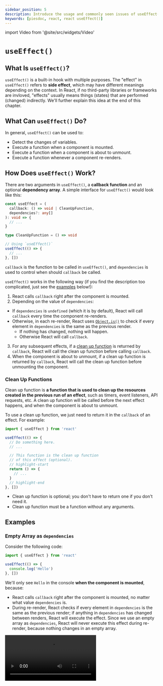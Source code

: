 ```yaml
---
sidebar_position: 5
description: Introduce the usage and commonly seen issues of useEffect() in React.
keywords: [piesdoc, react, react useEffect()]
---
```


import Video from '@site/src/widgets/Video'

# `useEffect()`

## What Is `useEffect()`?

`useEffect()` is a built-in hook with multiple purposes. The "effect" in `useEffect()` refers to **side effect**, which may have different meanings depending on the context. In React, if no third-party libraries or frameworks are invloved, "effects" usually means things (states) that are performed (changed) indirectly. We'll further explain this idea at the end of this chapter.

## What Can `useEffect()` Do?

In general, `useEffect()` can be used to:

- Detect the changes of variables.
- Execute a function when a component is mounted.
- Execute a function when a component is about to unmount.
- Execute a function whenever a component re-renders.

## How Does `useEffect()` Work?

There are two arguments in `useEffect()`, a **callback function** and an optional **dependency array**. A simple interface for `useEffect()` would look like this:

```ts showLineNumbers
const useEffect = (
  callback: () => void | CleanUpFunction,
  dependencies?: any[]
): void => {
  // ...
}

type CleanUpFunction = () => void

// Using `useEffect()`
useEffect(() => {
  // ...
}, [])
```

`callback` is the function to be called in `useEffect()`, and `dependencies` is used to control when should `callback` be called.

`useEffect()` works in the following way (if you find the description too complicated, just see the [examples](#examples) below!):

1. React calls `callback` right after the component is mounted.
2. Depending on the value of `dependencies`:
  - If `dependencies` is `undefined` (which it is by default), React will call `callback` every time the component re-renders.
  - Otherwise, in each re-render, React uses [`Object.is()`](https://developer.mozilla.org/en-US/docs/Web/JavaScript/Reference/Global_Objects/Object/is) to check if every element in `dependencies` is the same as the previous render.
    - If nothing has changed, nothing will happen.
    - Otherwise React will call `callback`.
3. For any subsequent effects, if a [clean up function](#clean-up-functions) is returned by `callback`, React will call the clean up function before calling `callback`.
4. When the component is about to unmount, if a clean up function is returned by `callback`, React will call the clean up function before unmounting the component.

### Clean Up Functions

Clean up function is **a function that is used to clean up the resources created in the previous run of an effect**, such as timers, event listeners, API requests, etc. A clean up function will be called before the next effect happens, and when the component is about to unmount.

To use a clean up function, we just need to return it in the `callback` of an effect. For example:

```ts showLineNumbers
import { useEffect } from 'react'

useEffect(() => {
  // Do something here.
  // ...

  // This function is the clean up function
  // of this effect (optional).
  // highlight-start
  return () => {
    // ...
  }
  // highlight-end
}, [])
```

- Clean up function is optional; you don't have to return one if you don't need it.
- Clean up function must be a function without any arguments.

## Examples

### Empty Array as `dependencies`

Consider the following code:

```ts showLineNumbers
import { useEffect } from 'react'

useEffect(() => {
  console.log('Hello')
}, [])
```

We'll only see `Hello` in the console **when the component is mounted**, because:

- React calls `callback` right after the component is mounted, no matter what value `dependencies` is.
- During re-render, React checks if every element in `dependencies` is the same as the previous render; if anything in `dependencies` has changed between renders, React will execute the effect. Since we use an empty array as `dependencies`, React will never execute this effect during re-render, because nothing changes in an empty array.

<Video src="/video/react/use-effect_empty-array_no-clean-up.mp4" />

What if a clean up function is returned in this effect? For example:

```ts showLineNumbers
import { useEffect } from 'react'

useEffect(() => {
  console.log('Hello')

  // highlight-start
  return () => {
    console.log('World')
  }
  // highlight-end
}, [])
```

Due to the fact that `dependencies` is an empty array, which means no subsequent effect will be executed, we'll only see `World` in the console when the component is about to unmount.

<Video src="/video/react/use-effect_empty-array_with-clean-up.mp4" />

### Non-empty Array as `dependencies`

Consider the following code:

```tsx showLineNumbers
import { useState, useEffect } from 'react'

const [count, setCount] = useState(0)

useEffect(() => {
  console.log('Hello')
}, [count])
```

We'll see `Hello` in the console **when the component is mounted**, and **whenever `count` changes**, because:

- React calls `callback` right after the component is mounted, no matter what value `dependencies` is.
- `count` is an element of `dependencies`, so the changes of `count` will trigger the effect.

<Video src="/video/react/use-effect_non-empty-array_no-clean-up.mp4" />

What if a clean up function is returned in this effect? For example:

```ts showLineNumbers
import { useState, useEffect } from 'react'

const [count, setCount] = useState(0)

useEffect(() => {
  console.log('Hello')

  // highlight-start
  return () => {
    console.log('World')
  }
  // highlight-end
}, [count])
```

We'll see `World` in the console when:

- Whenever `count` changes (so we will not see it in the first render). Also, for subsequent effects, React runs the clean up function first, then the main effect.
- When the component is about to unmount.

<Video src="/video/react/use-effect_non-empty-array_with-clean-up.mp4" />

### `undefined` as `dependencies`

Consider the following code:

```tsx showLineNumbers
import { useEffect } from 'react'

useEffect(() => {
  console.log('Hello')
})
```

We'll see `Hello` in the console **when the component is mounted**, and **whenever the component re-renders**, because:

- React calls `callback` right after the component is mounted, no matter what value `dependencies` is.
- `dependencies` is `undefined`, which means the effect will be executed every time the component re-renders.

<Video src="/video/react/use-effect_non-empty-array_no-clean-up.mp4" />

What if a clean up function is returned in this effect? For example:

```ts showLineNumbers
import { useEffect } from 'react'

useEffect(() => {
  console.log('Hello')

  // highlight-start
  return () => {
    console.log('World')
  }
  // highlight-end
})
```

We'll see `World` in the console when:

- Whenever the component re-renders. Also, for subsequent effects, React runs the clean up function first, then the main effect.
- When the component is about to unmount.

<Video src="/video/react/use-effect_non-empty-array_with-clean-up.mp4" />

## Async Callback

Currently, React does not support async callback in `useEffect()`. However, we can still perform asynchronous actions in an effect by declaring an `async` function and calling it ourselves. For example:

```ts showLineNumbers
import { useEffect } from 'react'

useEffect(() => {
  // highlight-start
  const fetchData = async () => {
    // We can now use `await` here.
  }
  // highlight-end

  // Call the async function
  // highlight-next-line
  fetchData()
}, [])
```

## How to `useEffect()`?

When using `useEffect()`, "when should `callback` be executed" should not be the only thing taken into consideration, as this usually leads to code that is hard to understand and maintain. It's difficult to provide a general summary of how to use `useEffect()` in all possible scenarios, as the reasons for using `useEffect()` can vary between different applications. However, we have compiled some tips that may be helpful or worth considering when using `useEffect()`.

### Reduce the Number of Times `callback` Is executed

Reducing the number of times `callback` is executed when using `useEffect()` can improve the performance and maintainability of your app. One way to achieve this is by carefully choosing the values that go into the dependency array. For example, when fetching data when the component is mounted, sometimes we'll see code like this:

```ts
const [article, setArticle] = useState(null)

// highlight-start
useEffect(() => {
  const fetchArticle = async () => {
    const data = await articleApi.getById(1)
    setArticle(data)
  }
  
  fetchArticle()
})
// highlight-end
```

In this example, it does indeed fetch the desired data when the component is mounted, but because `dependencies` is `undefined`, the effect will run on every render, resulting in unnecessary API requests sent and potentially poor performance. If we're using third-party services like Firebase API, we may quickly reach the rate limit if not being careful.

Therefore, when using `useEffect()`, it's important to carefully consider the `dependencies` so that **the effect is only run when it's actually needed**.

### Consider Using Separate Effects for Different Logic Flows

Even though the dependencies of an effect are important, it's also necessary to consider the readability, maintainability, and organization of the code. In some cases, two separate flows may share the same variables. For example:

```ts showLineNumbers
useEffect(() => {
  // highlight-start
  flowA(sharedValue)
  flowB(sharedValue)
  // highlight-end
}, [sharedValue])
```

In the above example, `flowA()` and `flowB()` both rely on `sharedValue` for their functionality, so it makes sense to include them in the same effect. However, if `flowB()` now needs to rely on another value `onlyUsedInB`, it may be necessary to include some if/else statements in the effect, which can make the code more difficult to read and maintain, as shown below:

```ts showLineNumbers
useEffect(() => {
  flowB(sharedValue, onlyUsedInB)
  
  // highlight-start
  // We don't want `flowA()` to be executed when `onlyUsedInB` changes.
  if (!onlyUsedInB) {
    // Beware, `!onlyUsedInB` doesn't guarantee `onlyUsedInB` hasn't changed!
    flowA(sharedValue)
  }
  // highlight-end
}, [sharedValue, onlyUsedInB])
```

As the app grows and more logic is added to the effect, it can become increasingly difficult to maintain over time. In this situation, it's often a better choice to divide the effect into multiple smaller effects, with each effect handling a specific flow. This can help ensure that the code remains maintainable as the app grows and evolves. For example:

```ts showLineNumbers
useEffect(() => {
  flowA(sharedValue)
}, [sharedValue])

useEffect(() => {
  flowB(sharedValue, onlyUsedInB)
}, [sharedValue, onlyUsedInB])
```

One advantage of this approach is that modifying the dependencies of one effect will not affect the other. This can be especially helpful in the long run, as it can help ensure that **the code for each flow remains independent and does not interfere with the other**.

Furthermore, we can wrap these flows (effects) into their own hooks for better readability and maintainability, which will be discussed in the next section.

### Make Good Use of Hooks

:::tip

This tip is not just applicable to effects; it can be applied to any part of the code in a function component!

:::

When the logic of an effect is somewhat complex, it is common for a large portion of the code in a component to be there specifically for the effect. For example:

```tsx showLineNumbers
import { useEffect } from 'react'

export const Example = (props) => {
  // ...

  // highlight-start
  const A = () => {
    // ...
  }

  const B = () => {
    // ...
  }

  const C = () => {
    // ...
  }

  useEffect(() => {
    A()
    B()
    C()
  }, [props.a, props.b, props.c])
  // highlight-end

  return (
    // ...
  )
}
```

In this example, `A()`, `B()`, and `C()` are only used in the effect. This means if we need to make changes to the component that are unrelated to the effect, we will have to wade through a large amount of code that is not relevant to the task at hand. Sometimes this can be frustrating and disrupt the flow of our work.

To solve this problem, we can make good use of hooks. **If you feel that the code for an effect is taking up too much space in a component, consider moving it to a custom hook**. Don't be afraid to do this if it will improve the organization and readability of our code. For example:

```tsx showLineNumbers
// highlight-next-line
import { useSyncUser } from './UseSyncUser'

export const Example = (props) => {
  // ...
  
  // highlight-next-line
  useSyncUser(props)

  return (
    // ...
  )
}
```

By moving the code that is only used in the effect into a custom hook, we can tidy up our component and make it easier to read and understand. Make sure to choose a descriptive and intuitive name for the hook, and pass in the necessary values as arguments. For example, if the purpose of the effect is to synchronize the `user` state, a good name for the hook might be `useSyncUser`.

As we've mentioned in [The Basics of Hooks](./the-basics-of-hooks.md#things-to-keep-in-mind), reusability is not the only thing to be taken into consideration before making hooks. As long as the hook helps to enhance the quality of our code, it is completely acceptable to create a hook that is only used within a specific component in the entire application.

## Are Side Effects Good?

As we mentioned at the beginning of this article, "side effects" may have different meanings depending on the context, so we can't just say it's good or bad without knowing the context. However, in React, assuming no third-party libraries and frameworks are involved, "effects" usually refers to things that are performed indirectly, which is usually **not intuitive** and may make your code hard to understand and maintain.

Sometimes an effect is indeed the only option, such as calling an API on mount, or doing something right before the component unmounts; but sometimes there are other better choices than using an effect, **especially when `useEffect()` is used with `setState()`**.

Consider the following scenario:

- There's an input box on the screen, and we must record the value entered by the user.
- If there's any prohibited characters (i.e. `a`) in the value, show `Prohobited characters found` on the screen.

<Video src="/video/react/use-effect_prohibited-characters.mp4" />

In this scenario, we often see code like this:

```tsx showLineNumbers
import { useState, useEffect, ChangeEvent } from 'react'

export const Example = () => {
  const [value, setValue] = useState('')
  // highlight-next-line
  const [hasProhibitedChars, setHasProhibitedChars] = useState(false)

  // highlight-start
  useEffect(() => {
    setHasProhibitedChars(value.includes('a'))
  }, [value])
  // highlight-end

  const handleChange = (e: ChangeEvent<HTMLInputElement>) => {
    setValue(e.target.value)
  }

  return (
    <div>
      <input onChange={handleChange} />
      {hasProhibitedChars && <span>Prohibited characters found</span>}
    </div>
  )
}
```

In the above example, in addition to the `value` state, we also declare a `hasProhibitedChars` state, which is used to represent if there's any prohibited characters in `value`. Then, we use `useEffect()` with `value` as an dependency so that we can update `hasProhibitedChars` whenever `value` changes.

While this works fine, if we think about it, we'll find that we don't need an effect at all. Since we know exactly when `setValue()` is going to be called, which means we know what value is going to be passed to `setValue()`, then why don't we just call `setHasProhibitedChars()` at the same time? For example:

```tsx showLineNumbers
import { useState, ChangeEvent } from 'react'

export const Example = () => {
  const [value, setValue] = useState('')
  const [hasProhibitedChars, setHasProhibitedChars] = useState(false)

  const handleChange = (e: ChangeEvent<HTMLInputElement>) => {
    const nextValue = e.target.value
    setValue(nextValue)
    // highlight-next-line
    setHasProhibitedChars(nextValue.includes('a'))
  }

  return (
    <div>
      <input onChange={handleChange} />
      {hasProhibitedChars && <span>Prohibited characters found</span>}
    </div>
  )
}
```

This way our code will be way cleaner than using an effect. Besides, in this scenario, we don't necessarily need `hasProhibitedChars` to be a state; either using a normal variable or [`useMemo()`](./optimization-functions#usememo) will be enough. For example:

```tsx showLineNumbers
import { useState, ChangeEvent } from 'react'

export const Example = () => {
  const [value, setValue] = useState('')

  // highlight-next-line
  const hasProhibitedChars = value.includes('a')

  const handleChange = (e: ChangeEvent<HTMLInputElement>) => {
    setValue(e.target.value)
  }

  return (
    <div>
      <input onChange={handleChange} />
      {hasProhibitedChars && <span>Prohibited characters found</span>}
    </div>
  )
}
```

To sum up, before using `useEffect()`, it is recommend to think whether there are other solutions, especially when `useEffect()` is used with `setState()`, or when multiple effects are chained together. Most of the time those effects can be avoided by moving `setState()` to an earlier point of time in the event, or by removing the variable from the states, just like how we handle `hasProhibitedChars` in this example.